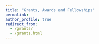 ```yaml
---
title: "Grants, Awards and Fellowships"
permalink:
author_profile: true
redirect_from: 
  - /grants/
  - /grants.html
---
```


